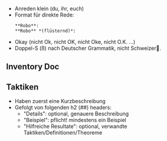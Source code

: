 * Anreden klein (du, ihr, euch)
* Format für direkte Rede:
  ```
  **Robo**:
  **Robo** *(flüsternd)*:
  ```
* Okay (nicht Ok, nicht OK, nicht Oke, nicht O.K. …)
* Doppel-S (ß) nach Deutscher Grammatik, nicht Schweizer🥲.


## Inventory Doc

## Taktiken

* Haben zuerst eine Kurzbeschreibung
* Gefolgt von folgenden h2 (##) headers:
  - "Details": optional, genauere Beschreibung
  - "Beispiel": pflicht! mindestens ein Beispiel
  - "Hilfreiche Resultate": optional, verwandte Taktiken/Definitionen/Theoreme
